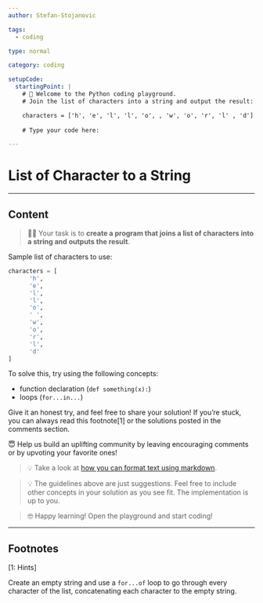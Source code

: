 ```yaml
---
author: Stefan-Stojanovic

tags:
  - coding

type: normal

category: coding

setupCode:
  startingPoint: |
    # 👋 Welcome to the Python coding playground.
    # Join the list of characters into a string and output the result:

    characters = ['h', 'e', 'l', 'l', 'o', , 'w', 'o', 'r', 'l' , 'd']
    
    # Type your code here:

---
```


# List of Character to a String

---

## Content

> 👩‍💻 Your task is to **create a program that joins a list of characters into a string and outputs the result**.

Sample list of characters to use:
```python
characters = [
	  'h', 
	  'e', 
	  'l', 
	  'l', 
	  'o', 
	  ' ', 
	  'w', 
	  'o', 
	  'r', 
	  'l', 
	  'd'
]
```

To solve this, try using the following concepts:
- function declaration (`def something(x):`)
- loops (`for...in...`)

Give it an honest try, and feel free to share your solution!
If you’re stuck, you can always read this footnote[1] or the solutions posted in the comments section.

😇 Help us build an uplifting community by leaving encouraging comments or by upvoting your favorite ones!

> 💡 Take a look at [how you can format text using markdown](https://www.enki.com/glossary/general/markdown-formatting).

> 💡 The guidelines above are just suggestions. Feel free to include other concepts in your solution as you see fit. The implementation is up to you.

> 🤓 Happy learning! Open the playground and start coding!

---

## Footnotes

[1: Hints]

Create an empty string and use a `for...of` loop to go through every character of the list, concatenating each character to the empty string.
